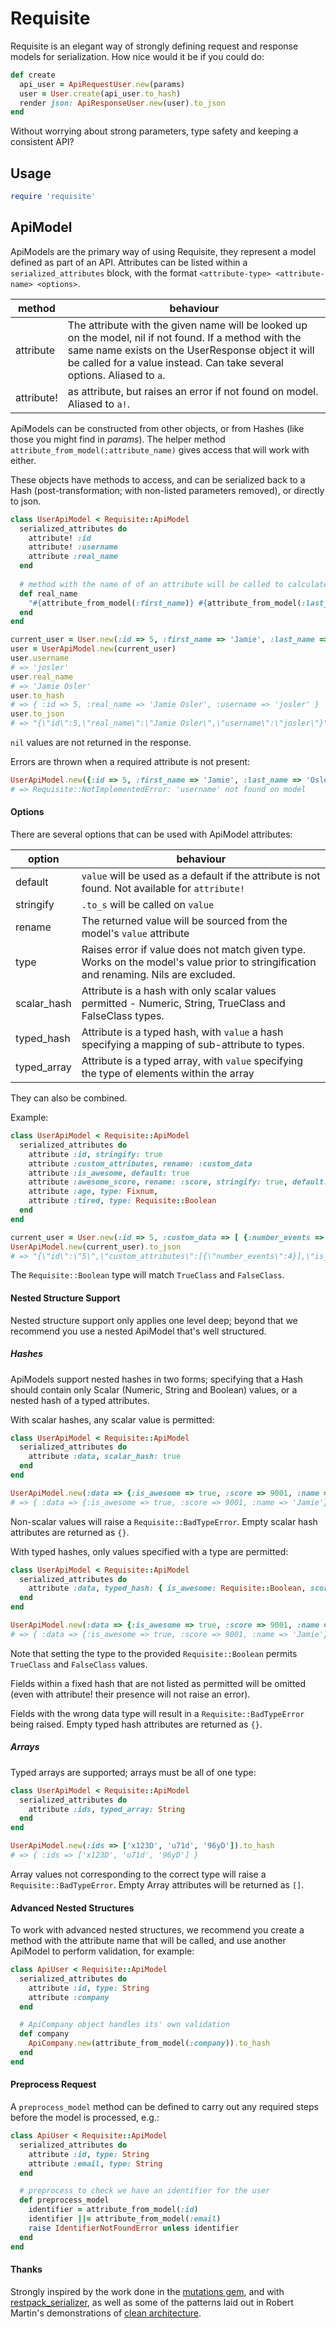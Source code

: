 # Requisite

Requisite is an elegant way of strongly defining request and response models for serialization. How nice would it be if you could do:

```ruby
def create
  api_user = ApiRequestUser.new(params)
  user = User.create(api_user.to_hash)
  render json: ApiResponseUser.new(user).to_json
end
```

Without worrying about strong parameters, type safety and keeping a consistent API?

## Usage

```ruby
require 'requisite'
```

## ApiModel

ApiModels are the primary way of using Requisite, they represent a model defined as part of an API. Attributes can be listed within a `serialized_attributes` block, with the format `<attribute-type> <attribute-name> <options>`.

|   method   |                                                                                                               behaviour                                                                                                               |
| ---------- | ------------------------------------------------------------------------------------------------------------------------------------------------------------------------------------------------------------------------------------- |
| attribute  | The attribute with the given name will be looked up on the model, nil if not found. If a method with the same name exists on the UserResponse object it will be called for a value instead. Can take several options. Aliased to `a`. |
| attribute! | as attribute, but raises an error if not found on model. Aliased to `a!`.                                                                                                                                                             |

ApiModels can be constructed from other objects, or from Hashes (like those you might find in _params_). The helper method `attribute_from_model(:attribute_name)` gives access that will work with either.

These objects have methods to access, and can be serialized back to a Hash (post-transformation; with non-listed parameters removed), or directly to json.

```ruby
class UserApiModel < Requisite::ApiModel
  serialized_attributes do
    attribute! :id
    attribute! :username
    attribute :real_name
  end
  
  # method with the name of of an attribute will be called to calculate the mapped value
  def real_name
    "#{attribute_from_model(:first_name)} #{attribute_from_model(:last_name)}"
  end
end

current_user = User.new(:id => 5, :first_name => 'Jamie', :last_name => 'Osler', :username => 'josler')
user = UserApiModel.new(current_user)
user.username
# => 'josler'
user.real_name
# => 'Jamie Osler'
user.to_hash
# => { :id => 5, :real_name => 'Jamie Osler', :username => 'josler' }
user.to_json
# => "{\"id\":5,\"real_name\":\"Jamie Osler\",\"username\":\"josler\"}"
```

`nil` values are not returned in the response.

Errors are thrown when a required attribute is not present:

```ruby
UserApiModel.new({:id => 5, :first_name => 'Jamie', :last_name => 'Osler'}).to_hash
# => Requisite::NotImplementedError: 'username' not found on model
```

#### Options

There are several options that can be used with ApiModel attributes:

|    option   |                                                               behaviour                                                               |
| ----------- | ------------------------------------------------------------------------------------------------------------------------------------- |
| default     | `value` will be used as a default if the attribute is not found. Not available for `attribute!`                                       |
| stringify   | `.to_s` will be called on `value`                                                                                                     |
| rename      | The returned value will be sourced from the model's `value` attribute                                                                 |
| type        | Raises error if value does not match given type. Works on the model's value prior to stringification and renaming. Nils are excluded. |
| scalar_hash | Attribute is a hash with only scalar values permitted - Numeric, String, TrueClass and FalseClass types.                                                                               |
| typed_hash  | Attribute is a typed hash, with `value` a hash specifying a mapping of sub-attribute to types.                                        |
| typed_array | Attribute is a typed array, with `value` specifying the type of elements within the array                                             |

They can also be combined.

Example:

```ruby
class UserApiModel < Requisite::ApiModel
  serialized_attributes do
    attribute :id, stringify: true
    attribute :custom_attributes, rename: :custom_data 
    attribute :is_awesome, default: true
    attribute :awesome_score, rename: :score, stringify: true, default: 9001
    attribute :age, type: Fixnum,
    attribute :tired, type: Requisite::Boolean
  end
end

current_user = User.new(:id => 5, :custom_data => [ {:number_events => 4} ], :age => 26)
UserApiModel.new(current_user).to_json
# => "{\"id\":\"5\",\"custom_attributes\":[{\"number_events\":4}],\"is_awesome\":true,\"awesome_score\":\"9001\",\"age\":26}"
```

The `Requisite::Boolean` type will match `TrueClass` and `FalseClass`.

#### Nested Structure Support

Nested structure support only applies one level deep; beyond that we recommend you use a nested ApiModel that's well structured.

##### Hashes

ApiModels support nested hashes in two forms; specifying that a Hash should contain only Scalar (Numeric, String and Boolean) values, or a nested hash of a typed attributes.

With scalar hashes, any scalar value is permitted:

```ruby
class UserApiModel < Requisite::ApiModel
  serialized_attributes do
    attribute :data, scalar_hash: true
  end
end

UserApiModel.new(:data => {:is_awesome => true, :score => 9001, :name => 'Jamie'}).to_hash
# => { :data => {:is_awesome => true, :score => 9001, :name => 'Jamie'} }
```

Non-scalar values will raise a `Requisite::BadTypeError`. Empty scalar hash attributes are returned as `{}`.

With typed hashes, only values specified with a type are permitted:

```ruby
class UserApiModel < Requisite::ApiModel
  serialized_attributes do
    attribute :data, typed_hash: { is_awesome: Requisite::Boolean, score: Fixnum, name: String  }
  end
end

UserApiModel.new(:data => {:is_awesome => true, :score => 9001, :name => 'Jamie'}).to_hash
# => { :data => {:is_awesome => true, :score => 9001, :name => 'Jamie'} }
```

Note that setting the type to the provided `Requisite::Boolean` permits `TrueClass` and `FalseClass` values.

Fields within a fixed hash that are not listed as permitted will be omitted (even with attribute! their presence will not raise an error).

Fields with the wrong data type will result in a `Requisite::BadTypeError` being raised. Empty typed hash attributes are returned as `{}`.

##### Arrays

Typed arrays are supported; arrays must be all of one type:

```ruby
class UserApiModel < Requisite::ApiModel
  serialized_attributes do
    attribute :ids, typed_array: String
  end
end

UserApiModel.new(:ids => ['x123D', 'u71d', '96yD']).to_hash
# => { :ids => ['x123D', 'u71d', '96yD'] }
```

Array values not corresponding to the correct type will raise a `Requisite::BadTypeError`. Empty Array attributes will be returned as `[]`.

#### Advanced Nested Structures

To work with advanced nested structures, we recommend you create a method with the attribute name that will be called, and use another ApiModel to perform validation, for example:

```ruby
class ApiUser < Requisite::ApiModel
  serialized_attributes do
    attribute :id, type: String
    attribute :company
  end

  # ApiCompany object handles its' own validation
  def company
    ApiCompany.new(attribute_from_model(:company)).to_hash
  end
end
```

#### Preprocess Request

A `preprocess_model` method can be defined to carry out any required steps before the model is processed, e.g.:

```ruby
class ApiUser < Requisite::ApiModel
  serialized_attributes do
    attribute :id, type: String
    attribute :email, type: String
  end

  # preprocess to check we have an identifier for the user
  def preprocess_model
    identifier = attribute_from_model(:id)
    identifier ||= attribute_from_model(:email)
    raise IdentifierNotFoundError unless identifier
  end
end
```  

#### Thanks

Strongly inspired by the work done in the [mutations gem](https://github.com/cypriss/mutations), and with [restpack_serializer](https://github.com/RestPack/restpack_serializer), as well as some of the patterns laid out in Robert Martin's demonstrations of [clean architecture](http://blog.8thlight.com/uncle-bob/2012/08/13/the-clean-architecture.html).
